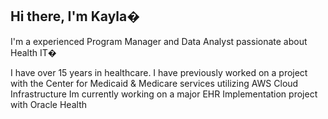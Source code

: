 ## Hi there, I'm Kayla�
I'm a experienced Program Manager and Data Analyst passionate about Health IT�

I have over 15 years in healthcare. I have previously worked on a project with the Center for Medicaid & Medicare services utilizing AWS Cloud Infrastructure
Im currently working on a major EHR Implementation project with Oracle Health
<!--



-->
